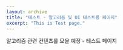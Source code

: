 ```yaml
---
layout: archive
title: "테스트 - 알고리즘 및 UI 테스트용 페이지"
excerpt: "This is Test page."
---
```


알고리즘 관련 컨텐츠를 모을 예정 - 테스트 페이지

